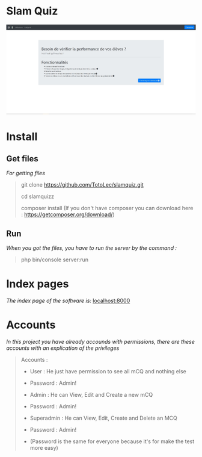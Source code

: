 Slam Quiz
=========

![Software interface](assets/screenshot_home.jpg)

Install
=======
Get files
---------
*For getting files*
> git clone https://github.com/TotoLec/slamquiz.git
> 
> cd slamquizz
>
> composer install    (If you don't have composer you can download here : https://getcomposer.org/download/)

Run
---
*When you got the files, you have to run the server by the command :*
> php bin/console server:run

Index pages
============
*The index page of the software is:* [localhost:8000](http://localhost:8000)

Accounts
========
*In this project you have already accounds with permissions, there are these accounts with an explication of the privileges*
> Accounts :
> 
>   - User : He just have permission to see all mCQ and nothing else
>   - Password : Admin!
>   
>   - Admin : He can View, Edit and Create a new mCQ
>   - Password : Admin!
>
>   - Superadmin : He can View, Edit, Create and Delete an MCQ
>   - Password : Admin!
>
>   - (Password is the same for everyone because it's for make the test more easy)